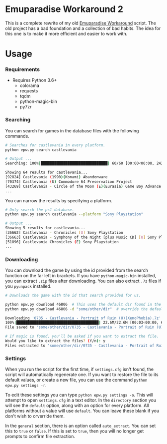 # Emuparadise Workaround 2

This is a complete rewrite of my old [Emuparadise Workaround](https://github.com/WokeVegan/Emuparadise-Workaround)
script. The old project has a bad foundation and a collection of bad habits. The idea for this one is to make it more
efficient and easier to work with.

Usage
===

### Requirements

- Requires Python 3.6+
  - colorama
  - requests
  - tqdm
  - python-magic-bin
  - py7zr

### Searching

You can search for games in the database files with the following commands.

```sh
# Searches for castlevania in every platform.
python epw.py search castlevania

# Output ...
Searching: 100%|██████████████████████████████| 60/60 [00:00<00:00, 242.27it/s]

Showing 64 results for castlevania...
[92824] Castlevania (1990)(Konami) Abandonware
[70374] Castlevania (U) Commodore 64 Preservation Project
[43269] Castlevania - Circle of the Moon (E)(Eurasia) Game Boy Advance
...
```

You can narrow the results by specifying a platform.

```sh
# Only search the ps1 database.
python epw.py search castlevania --platform "Sony Playstation"

# Output ...
Showing 5 results for castlevania...
[36662] Castlevania - Chronicles [U] Sony Playstation
[36663] Castlevania - Symphony of the Night [plus Music CD] [U] Sony Playstation
[51896] Castlevania Chronicles (E) Sony Playstation
...
```

### Downloading

You can download the game by using the id provided from the search function on the far left in brackets. If you have
`python-magic-bin` installed, you can extract `.zip` files after downloading. You can also extract `.7z` files if you
`pyunpack` installed.

```sh
# Downloads the game with the id that search provided for us.

python epw.py download 46806  # This uses the default dir found in the settings.cfg
python epw.py download 46806 -d "some/other/dir"  # override the default directory for this download

Downloading '0735 - Castlevania - Portrait of Ruin (U)(XenoPhobia).7z'
100%|█████████████████████████████████████| 22.6M/22.6M [00:03<00:00, 6.10MB/s]
File saved to 'some/other/dir/0735 - Castlevania - Portrait of Ruin (U)(XenoPhobia).7z'.

# If magic is found, you'll be asked if you want to extract the file.
Would you like to extract the files? (Y/n): y
Files extracted to 'some/other/dir/0735 - Castlevania - Portrait of Ruin (U)(XenoPhobia)'.
```

### Settings

When you run the script for the first time, if `settings.cfg` isn't found, the script will automatically regenerate one.
If you want to restore the file to its default values, or create a new file, you can use the command
`python epw.py settings -r`.

To edit these settings you can type `python epw.py settings -o`. This will attempt to open `settings.cfg` in a text
editor. In the `directory` section you will see the `default` option, along with an option for every platform. All
platforms without a value will use `default`. You can leave these blank if you don't wish to orverride them.

In the `general` section, there is an option called `auto_extract`. You can set this to `true` or `false`. If this is
set to `true`, then you will no longer get prompts to confirm file extraction.
